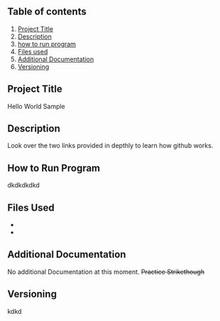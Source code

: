 ## ****Table of contents****
1. [Project Title](#Project-title)
2. [Description](#Description)
3. [how to run program](#How-to-run-Program)
4. [Files used](#Files-Used)
5. [Additional Documentation](#Additional-Documentation)
6. [Versioning](#versioning)
## Project Title
Hello World Sample
## Description
Look over the two links provided in depthly to learn how github works.
## How to Run Program
dkdkdkdkd
## Files Used
-
-
## Additional Documentation
No additional Documentation at this moment.  ~~Practice Strikethough~~
## Versioning
kdkd
